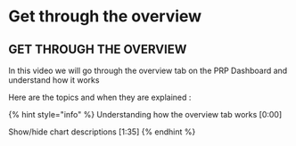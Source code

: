 # Get through the overview

## **GET THROUGH THE OVERVIEW**

In this video we will go through the overview tab on the PRP Dashboard and understand how it works

Here are the topics and when they are explained :

{% hint style="info" %}
Understanding how the overview tab works \[0:00]&#x20;

Show/hide chart descriptions \[1:35]
{% endhint %}
